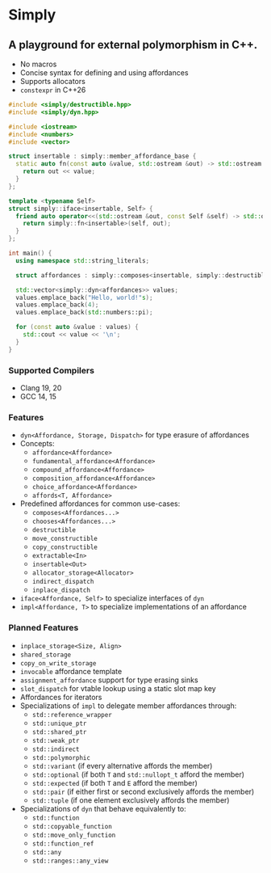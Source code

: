 # Simply

## A playground for external polymorphism in C++.

- No macros
- Concise syntax for defining and using affordances
- Supports allocators
- `constexpr` in C++26

```cpp
#include <simply/destructible.hpp>
#include <simply/dyn.hpp>

#include <iostream>
#include <numbers>
#include <vector>

struct insertable : simply::member_affordance_base {
  static auto fn(const auto &value, std::ostream &out) -> std::ostream & {
    return out << value;
  }
};

template <typename Self>
struct simply::iface<insertable, Self> {
  friend auto operator<<(std::ostream &out, const Self &self) -> std::ostream & {
    return simply::fn<insertable>(self, out);
  }
};

int main() {
  using namespace std::string_literals;

  struct affordances : simply::composes<insertable, simply::destructible> {};

  std::vector<simply::dyn<affordances>> values;
  values.emplace_back("Hello, world!"s);
  values.emplace_back(4);
  values.emplace_back(std::numbers::pi);

  for (const auto &value : values) {
    std::cout << value << '\n';
  }
}
```

### Supported Compilers

- Clang 19, 20
- GCC 14, 15

### Features

- `dyn<Affordance, Storage, Dispatch>` for type erasure of affordances
- Concepts:
  - `affordance<Affordance>`
  - `fundamental_affordance<Affordance>`
  - `compound_affordance<Affordance>`
  - `composition_affordance<Affordance>`
  - `choice_affordance<Affordance>`
  - `affords<T, Affordance>`
- Predefined affordances for common use-cases:
  - `composes<Affordances...>`
  - `chooses<Affordances...>`
  - `destructible`
  - `move_constructible`
  - `copy_constructible`
  - `extractable<In>`
  - `insertable<Out>`
  - `allocator_storage<Allocator>`
  - `indirect_dispatch`
  - `inplace_dispatch`
- `iface<Affordance, Self>` to specialize interfaces of `dyn`
- `impl<Affordance, T>` to specialize implementations of an affordance

### Planned Features

- `inplace_storage<Size, Align>`
- `shared_storage`
- `copy_on_write_storage`
- `invocable` affordance template
- `assignment_affordance` support for type erasing sinks
- `slot_dispatch` for vtable lookup using a static slot map key
- Affordances for iterators
- Specializations of `impl` to delegate member affordances through:
  - `std::reference_wrapper`
  - `std::unique_ptr`
  - `std::shared_ptr`
  - `std::weak_ptr`
  - `std::indirect`
  - `std::polymorphic`
  - `std::variant` (if every alternative affords the member)
  - `std::optional` (if both `T` and `std::nullopt_t` afford the member)
  - `std::expected` (if both `T` and `E` afford the member)
  - `std::pair` (if either first or second exclusively affords the member)
  - `std::tuple` (if one element exclusively affords the member)
- Specializations of `dyn` that behave equivalently to:
  - `std::function`
  - `std::copyable_function`
  - `std::move_only_function`
  - `std::function_ref`
  - `std::any`
  - `std::ranges::any_view`
